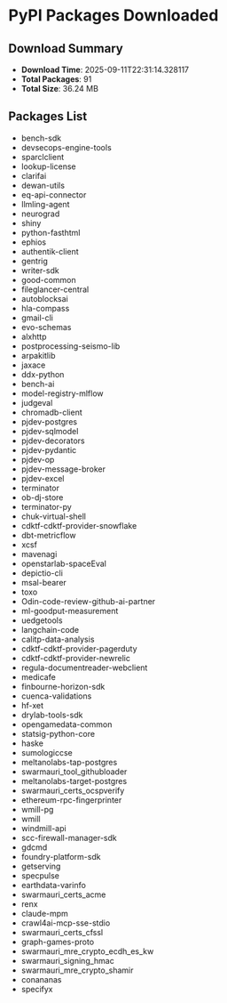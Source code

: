# PyPI Packages Downloaded

## Download Summary
- **Download Time**: 2025-09-11T22:31:14.328117
- **Total Packages**: 91
- **Total Size**: 36.24 MB

## Packages List
- bench-sdk
- devsecops-engine-tools
- sparclclient
- lookup-license
- clarifai
- dewan-utils
- eq-api-connector
- llmling-agent
- neurograd
- shiny
- python-fasthtml
- ephios
- authentik-client
- gentrig
- writer-sdk
- good-common
- fileglancer-central
- autoblocksai
- hla-compass
- gmail-cli
- evo-schemas
- alxhttp
- postprocessing-seismo-lib
- arpakitlib
- jaxace
- ddx-python
- bench-ai
- model-registry-mlflow
- judgeval
- chromadb-client
- pjdev-postgres
- pjdev-sqlmodel
- pjdev-decorators
- pjdev-pydantic
- pjdev-op
- pjdev-message-broker
- pjdev-excel
- terminator
- ob-dj-store
- terminator-py
- chuk-virtual-shell
- cdktf-cdktf-provider-snowflake
- dbt-metricflow
- xcsf
- mavenagi
- openstarlab-spaceEval
- depictio-cli
- msal-bearer
- toxo
- Odin-code-review-github-ai-partner
- ml-goodput-measurement
- uedgetools
- langchain-code
- calitp-data-analysis
- cdktf-cdktf-provider-pagerduty
- cdktf-cdktf-provider-newrelic
- regula-documentreader-webclient
- medicafe
- finbourne-horizon-sdk
- cuenca-validations
- hf-xet
- drylab-tools-sdk
- opengamedata-common
- statsig-python-core
- haske
- sumologiccse
- meltanolabs-tap-postgres
- swarmauri_tool_githubloader
- meltanolabs-target-postgres
- swarmauri_certs_ocspverify
- ethereum-rpc-fingerprinter
- wmill-pg
- wmill
- windmill-api
- scc-firewall-manager-sdk
- gdcmd
- foundry-platform-sdk
- getserving
- specpulse
- earthdata-varinfo
- swarmauri_certs_acme
- renx
- claude-mpm
- crawl4ai-mcp-sse-stdio
- swarmauri_certs_cfssl
- graph-games-proto
- swarmauri_mre_crypto_ecdh_es_kw
- swarmauri_signing_hmac
- swarmauri_mre_crypto_shamir
- conananas
- specifyx
